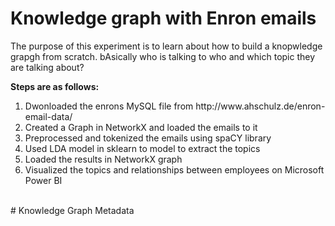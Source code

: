 # Knowledge graph with Enron emails
<p>The purpose of this experiment is to learn about how to build a knopwledge grapgh from scratch. bAsically who is talking to who and which topic they are talking about?</p>
<p><strong>Steps are as follows:</strong></p>
<ol>
  <li> Dwonloaded the enrons MySQL file from http://www.ahschulz.de/enron-email-data/
  <li> Created a Graph in NetworkX and loaded the emails to it
  <li> Preprocessed and tokenized the emails using spaCY library
  <li> Used LDA model in sklearn to model to extract the topics 
  <li> Loaded the results in NetworkX graph
  <li> Visualized the topics and relationships between employees on Microsoft Power BI   
</ol>
<br/>
# Knowledge Graph Metadata

  
  
  
